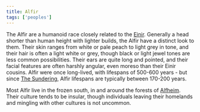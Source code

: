 ```yaml
---
title: Alfir
tags: ['peoples']
---
```


The Alfir are a humanoid race closely related to the [Einir](/pages/Einir).
Generally a head shorter than human height with lighter builds, the Alfir have a
distinct look to them. Their skin ranges from white or pale peach to light grey
in tone, and their hair is often a light white or grey, though black or light
jewel tones are less common possibilities. Their ears are quite long and
pointed, and their facial features are often harshly angular, even moreso than
their Einir cousins. Alfir were once long-lived, with lifespans of 500-600 years -
but since [The Sundering](/pages/Sundering), Alfir lifespans are typically
between 170-200 years.

Most Alfir live in the frozen south, in and around the forests of
[Alfheim](/pages/Alfheim). Their culture tends to be insular, though individuals
leaving their homelands and mingling with other cultures is not uncommon.

